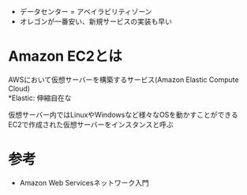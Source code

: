 - データセンター = アベイラビリティゾーン
- オレゴンが一番安い、新規サービスの実装も早い

# Amazon EC2とは

AWSにおいて仮想サーバーを構築するサービス(Amazon Elastic Compute Cloud)  
*Elastic: 伸縮自在な

仮想サーバー内ではLinuxやWindowsなど様々なOSを動かすことができる  
EC2で作成された仮想サーバーをインスタンスと呼ぶ  



# 参考
- Amazon Web Servicesネットワーク入門